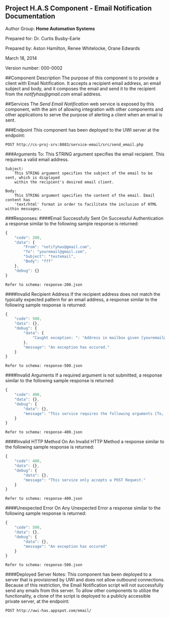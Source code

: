 Project H.A.S Component - Email Notification Documentation
------------------------------------------------------------
Author Group: **Home Automation Systems**

Prepared for: Dr. Curtis Busby-Earle

Prepared by: Aston Hamilton, Renee Whitelocke, Orane Edwards

March 18, 2014

Version number: 000-0002


##Component Description
The purpose of this component is to provide a client with Email Notification. It accepts a recipient email address, an email subject and body, and it composes the email and send it to the recipient from the _notifyhas@gmail.com_ email address.

##Services
The _Send Email Notification_ web service is exposed by this component, with the aim of allowing integration with other components and other applications to serve the purpose of alerting a client when an email is sent. 
	
###Endpoint
This component has been deployed to the UWI server at the endpoint: 

	POST http://cs-proj-srv:8083/service-email/src/send_email.php

###Arguments
	To: 
		This STRING argument specifies the email recipient. This requires a valid email address.

	Subject:
		This STRING argument specifies the subject of the email to be sent, which is displayed 
		within the recipient's desired email client. 

	Body:
		This STRING argument specifies the content of the email. Email content has
		'text/html' format in order to facilitate the inclusion of HTML within messages.
		

###Responses:
####Email Successfully Sent
On Successful Authentication a response similar to the following sample response is returned:
```javascript	
{
    "code": 200,
    "data": {
        "From": "notifyhas@gmail.com",
        "To": "youremail@gmail.com",
        "Subject": "testemail",
        "Body": "fff"
    },
    "debug": {}
}
```
	Refer to schema: response-200.json

####Invalid Recipient Address
If the recipient address does not match the typically expected pattern for an email address, a response similar to the following sample response is returned:
```javascript	
{
    "code": 500,
    "data": {},
    "debug": {
        "data": {
            "Caught exception: ": "Address in mailbox given [youremail@gmail#com] does not comply with RFC 2822, 3.6.2."
        },
        "message": "An exception has occured."
    }
}
```
	Refer to schema: response-500.json

####Invalid Arguments
If a required argument is not submitted, a response similar to the following sample response is returned:
```javascript
{
	"code": 400,
	"data": {},
	"debug": {
		"data": {},
		"message": "This service requires the following arguments [To, Body, Subject]. The request body must be formatted as URL-Form-Encoded"
	}
}
```
	Refer to schema: response-400.json
	
####Invalid HTTP Method
On An Invalid HTTP Method a response similar to the following sample response is returned:
```javascript
{
    "code": 400,
    "data": {},
    "debug": {
        "data": {},
        "message": "This service only accepts a POST Request."
    }
}
```
	Refer to schema: response-400.json
	
####Unexpected Error
On Any Unexpected Error a response similar to the following sample response is returned:
```javascript
{
    "code": 500,
    "data": {},
    "debug": {
        "data": {},
        "message": "An exception has occured"
    }
}
```
	Refer to schema: response-500.json

####Deployed Server Notes:
This component has been deployed to a server that is provisioned by UWI and does not allow outbound connections.
Because of this restriction, the Email Notification script will not successfully send any emails from this server.
To allow other components to utilize the functionality, a clone of the script is deployed to a publicly accessible 
private server, at the endpoint:

	POST http://uwi-has.appspot.com/email/



	
	
